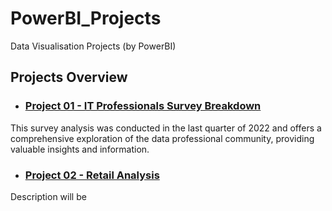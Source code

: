 # PowerBI_Projects
Data Visualisation Projects (by PowerBI)
## Projects Overview

- ### [Project 01 - IT Professionals Survey Breakdown](https://github.com/BedirK/PowerBI-Projects/tree/main/Projects/Project01)
This survey analysis was conducted in the last quarter of 2022 and offers a comprehensive exploration of the data professional community, providing valuable insights and information.

- ### [Project 02 - Retail Analysis](https://github.com/BedirK/PowerBI-Projects/tree/main/Projects/Project02)
Description will be

  
